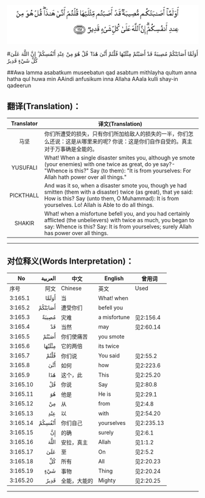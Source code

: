 ![003:165](images/003_165.gif)

#أَوَلَمَّا أَصَابَتْكُمْ مُصِيبَةٌ قَدْ أَصَبْتُمْ مِثْلَيْهَا قُلْتُمْ أَنَّىٰ هَٰذَا ۖ قُلْ هُوَ مِنْ عِنْدِ أَنْفُسِكُمْ ۗ إِنَّ اللَّهَ عَلَىٰ كُلِّ شَيْءٍ قَدِيرٌ 

##Awa lamma asabatkum museebatun qad asabtum mithlayha qultum anna hatha qul huwa min AAindi anfusikum inna Allaha AAala kulli shay-in qadeerun 

## 翻译(Translation)：

| Translator | 译文(Translation)                                            |
| :--------: | ------------------------------------------------------------ |
|    马坚    | 你们所遭受的损失，只有你们所加给敌人的损失的一半，你们怎么还说：这是从哪里来的呢? 你说：这是你们自作自受的。真主对于万事确是全能的。 |
|  YUSUFALI  | What! When a single disaster smites you, although ye smote (your enemies) with one twice as great, do ye say?- "Whence is this?" Say (to them): "It is from yourselves: For Allah hath power over all things." |
| PICKTHALL  | And was it so, when a disaster smote you, though ye had smitten (them with a disaster) twice (as great), that ye said: How is this? Say (unto them, O Muhammad): It is from yourselves. Lo! Allah is Able to do all things. |
|   SHAKIR   | What! when a misfortune befell you, and you had certainly afflicted (the unbelievers) with twice as much, you began to say: Whence is this? Say: It is from yourselves; surely Allah has power over all things. |

---

## 对位释义(Words Interpretation)：

| No   | العربية | 中文    | English | 曾用词 |
| ---- | ------: | ------- | ------- | ------ |
| 序号 |    阿文 | Chinese | 英文    | Used   |
| 3:165.1  | أَوَلَمَّا   | 当           | What! when   |            |
| 3:165.2  | أَصَابَتْكُمْ | 遭受你们     | befell you   |            |
| 3:165.3  | مُصِيبَةٌ   | 灾难         | a misfortune | 见2:156.4  |
| 3:165.4  | قَدْ      | 当然         | may          | 见2:60.14  |
| 3:165.5  | أَصَبْتُمْ   | 你们使痛苦   | you smote    |            |
| 3:165.6  | مِثْلَيْهَا  | 它的两倍     | its twice    |            |
| 3:165.7  | قُلْتُمْ    | 你们说       | You said     | 见2:55.2   |
| 3:165.8  | أَنَّىٰ     | 如何         | how          | 见2:223.6  |
| 3:165.9  | هَٰذَا     | 这个，此     | This         | 见2:25.20  |
| 3:165.10 | قُلْ      | 你说         | Say          | 见2:80.8   |
| 3:165.11 | هُوَ      | 他是         | He is        | 见2:29.1   |
| 3:165.12 | مِنْ      | 从           | from         | 见2:4.8    |
| 3:165.13 | عِنْدِ     | 以           | with         | 见2:54.20  |
| 3:165.14 | أَنْفُسِكُمْ  | 你们自己     | yourselves   | 见2:235.13 |
| 3:165.15 | إِنَّ      | 的确         | surely       | 见2:6.1    |
| 3:165.16 | اللَّهَ    | 安拉，真主   | Allah        | 见1:1.2    |
| 3:165.17 | عَلَىٰ     | 至           | On           | 见2:5.2    |
| 3:165.18 | كُلِّ      | 所有         | All          | 见2:20.23  |
| 3:165.19 | شَيْءٍ     | 事物         | Thing        | 见2:20.24  |
| 3:165.20 | قَدِيرٌ    | 全能，大能的 | Mighty       | 见2:20.25  |

---
